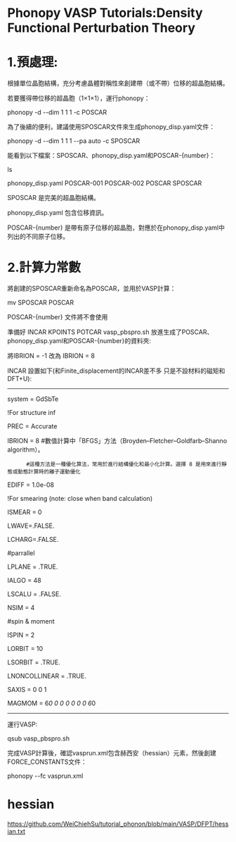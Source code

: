 # Phonopy VASP Tutorials:Density Functional Perturbation Theory
# 1.預處理:
根據單位晶胞結構，充分考慮晶體對稱性來創建帶（或不帶）位移的超晶胞結構。

若要獲得帶位移的超晶胞（1×1×1），運行phonopy：

phonopy -d --dim 1 1 1 -c POSCAR

為了後續的便利，建議使用SPOSCAR文件來生成phonopy_disp.yaml文件：

phonopy -d --dim 1 1 1 --pa auto -c SPOSCAR

能看到以下檔案：SPOSCAR、phonopy_disp.yaml和POSCAR-{number}：

ls

phonopy_disp.yaml  POSCAR-001  POSCAR-002  POSCAR  SPOSCAR

SPOSCAR 是完美的超晶胞結構。

phonopy_disp.yaml 包含位移資訊。

POSCAR-{number} 是帶有原子位移的超晶胞，對應於在phonopy_disp.yaml中列出的不同原子位移。

# 2.計算力常數

將創建的SPOSCAR重新命名為POSCAR，並用於VASP計算：

mv SPOSCAR POSCAR

POSCAR-{number} 文件將不會使用

準備好 INCAR KPOINTS POTCAR vasp_pbspro.sh 放進生成了POSCAR、phonopy_disp.yaml和POSCAR-{number}的資料夾:

將IBRION = -1 改為 IBRION = 8

INCAR 設置如下(和Finite_displacement的INCAR差不多 只是不設材料的磁矩和DFT+U):

---------------------------------------

system = GdSbTe

!For structure inf

PREC = Accurate

IBRION = 8 #數值計算中「BFGS」方法（Broyden–Fletcher–Goldfarb–Shanno algorithm）。

          #這種方法是一種優化算法，常用於進行結構優化和最小化計算。選擇 8 是用來進行靜態或動態計算時的離子運動優化

EDIFF = 1.0e-08

!For smearing (note: close when band calculation)

ISMEAR = 0

LWAVE=.FALSE.

LCHARG=.FALSE.

#parrallel

LPLANE = .TRUE.

IALGO = 48

LSCALU = .FALSE.

NSIM = 4

#spin & moment

ISPIN = 2

LORBIT = 10

LSORBIT = .TRUE.

LNONCOLLINEAR = .TRUE.

SAXIS = 0 0 1

MAGMOM = 6*0 0 0 0 0 0 0 6*0

---------------------------------------

運行VASP:

qsub vasp_pbspro.sh

完成VASP計算後，確認vasprun.xml包含赫西安（hessian）元素，然後創建FORCE_CONSTANTS文件：

phonopy --fc vasprun.xml

# hessian

https://github.com/WeiChiehSu/tutorial_phonon/blob/main/VASP/DFPT/hessian.txt
